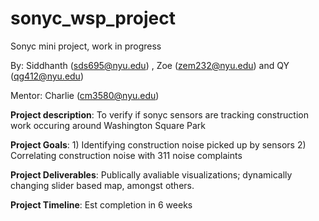 # sonyc_wsp_project
Sonyc mini project, work in progress

By: Siddhanth (sds695@nyu.edu) , Zoe (zem232@nyu.edu) and QY (qg412@nyu.edu) 

Mentor: Charlie (cm3580@nyu.edu)

**Project description**: To verify if sonyc sensors are tracking construction work occuring around Washington Square Park

**Project Goals**: 1) Identifying construction noise picked up by sensors 2) Correlating construction noise with 311 noise complaints

**Project Deliverables**: Publically avaliable visualizations; dynamically changing slider based map, amongst others. 

**Project Timeline**: Est completion in 6 weeks
